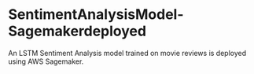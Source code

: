 # SentimentAnalysisModel-Sagemakerdeployed

An LSTM Sentiment Analysis model trained on movie reviews is deployed using AWS Sagemaker. 
